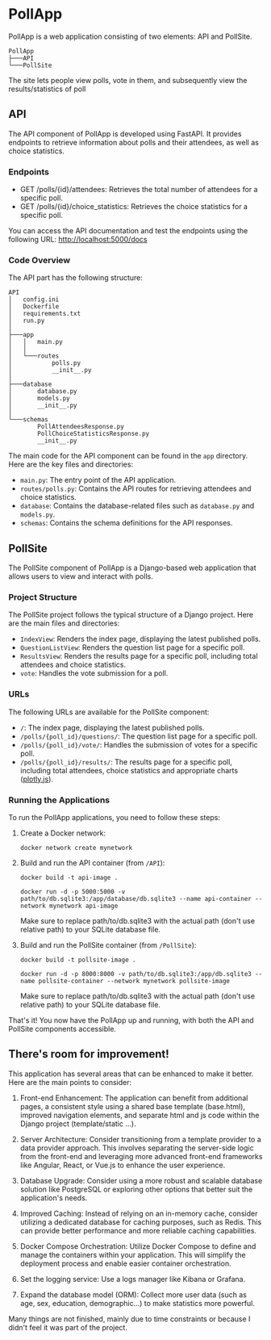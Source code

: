 # PollApp

PollApp is a web application consisting of two elements: API and PollSite.
```
PollApp
├───API
└───PollSite
```
The site lets people view polls, vote in them, and subsequently view the results/statistics of poll

## API
The API component of PollApp is developed using FastAPI. It provides endpoints to retrieve information about polls and their attendees, as well as choice statistics.

### Endpoints

- GET /polls/{id}/attendees: Retrieves the total number of attendees for a specific poll.
- GET /polls/{id}/choice_statistics: Retrieves the choice statistics for a specific poll.

You can access the API documentation and test the endpoints using the following URL: [http://localhost:5000/docs](http://localhost:5000/docs)

### Code Overview

The API part has the following structure:
```
API
│   config.ini
│   Dockerfile
│   requirements.txt
│   run.py
│
├───app
│   │   main.py
│   │
│   └───routes
│           polls.py
│           __init__.py
│
├───database
│       database.py
│       models.py
│       __init__.py
│
└───schemas
        PollAttendeesResponse.py
        PollChoiceStatisticsResponse.py
        __init__.py
```
The main code for the API component can be found in the `app` directory. Here are the key files and directories:

- `main.py`: The entry point of the API application.
- `routes/polls.py`: Contains the API routes for retrieving attendees and choice statistics.
- `database`: Contains the database-related files such as `database.py` and `models.py`.
- `schemas`: Contains the schema definitions for the API responses.

## PollSite

The PollSite component of PollApp is a Django-based web application that allows users to view and interact with polls.

### Project Structure

The PollSite project follows the typical structure of a Django project. Here are the main files and directories:

- `IndexView`: Renders the index page, displaying the latest published polls.
- `QuestionListView`: Renders the question list page for a specific poll.
- `ResultsView`: Renders the results page for a specific poll, including total attendees and choice statistics.
- `vote`: Handles the vote submission for a poll.

### URLs

The following URLs are available for the PollSite component:

- `/`: The index page, displaying the latest published polls.
- `/polls/{poll_id}/questions/`: The question list page for a specific poll.
- `/polls/{poll_id}/vote/`: Handles the submission of votes for a specific poll.
- `/polls/{poll_id}/results/`: The results page for a specific poll, including total attendees, choice statistics and appropriate charts ([plotly.js](https://plotly.com/javascript/)).

### Running the Applications

To run the PollApp applications, you need to follow these steps:

1. Create a Docker network:

   ```shell
   docker network create mynetwork
   ```

2. Build and run the API container (from ```/API```):
   ```shell
   docker build -t api-image .
   ```
   ```shell
   docker run -d -p 5000:5000 -v path/to/db.sqlite3:/app/database/db.sqlite3 --name api-container --network mynetwork api-image
   ```
   Make sure to replace path/to/db.sqlite3 with the actual path (don't use relative path) to your SQLite database file.

3. Build and run the PollSite container (from ```/PollSite```):
   ```shell
   docker build -t pollsite-image .
   ```
   ```shell
   docker run -d -p 8000:8000 -v path/to/db.sqlite3:/app/db.sqlite3 --name pollsite-container --network mynetwork pollsite-image
   ```
   Make sure to replace path/to/db.sqlite3 with the actual path (don't use relative path) to your SQLite database file.

That's it! You now have the PollApp up and running, with both the API and PollSite components accessible.

## There's room for improvement!
This application has several areas that can be enhanced to make it better. Here are the main points to consider:

1. Front-end Enhancement: The application can benefit from additional pages, a consistent style using a shared base template (base.html), improved navigation elements, and separate html and js code within the Django project (template/static ...).

2. Server Architecture: Consider transitioning from a template provider to a data provider approach. This involves separating the server-side logic from the front-end and leveraging more advanced front-end frameworks like Angular, React, or Vue.js to enhance the user experience.

3. Database Upgrade: Consider using a more robust and scalable database solution like PostgreSQL or exploring other options that better suit the application's needs.

4. Improved Caching: Instead of relying on an in-memory cache, consider utilizing a dedicated database for caching purposes, such as Redis. This can provide better performance and more reliable caching capabilities.

5. Docker Compose Orchestration: Utilize Docker Compose to define and manage the containers within your application. This will simplify the deployment process and enable easier container orchestration.

6. Set the logging service: Use a logs manager like Kibana or Grafana.
   
8. Expand the database model (ORM): Collect more user data (such as age, sex, education, demographic...) to make statistics more powerful.
   
Many things are not finished, mainly due to time constraints or because I didn't feel it was part of the project.
